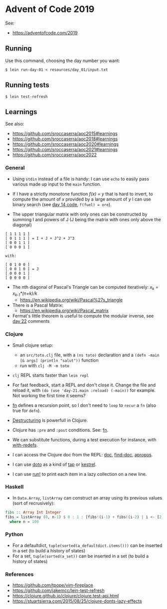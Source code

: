 # Advent of Code 2019

See:

- <https://adventofcode.com/2019>

## Running

Use this command, choosing the day number you want:

    $ lein run-day-01 < resources/day_01/input.txt

## Running tests

    $ lein test-refresh


## Learnings

See also:
- <https://github.com/sroccaserra/aoc2015#learnings>
- <https://github.com/sroccaserra/aoc2018#learnings>
- <https://github.com/sroccaserra/aoc2020#learnings>
- <https://github.com/sroccaserra/aoc2021#learnings>
- <https://github.com/sroccaserra/aoc2022>

### General

- Using `stdin` instead of a file is handy: I can use `echo` to easily pass
  various made up input to the `main` function.

- If I have a strictly monotone function _f(x) = y_ that is hard to invert, to
  compute the amount of _x_ provided by a large amount of _y_ I can use binary
  search (see [day 14 code](src/day_14/Day14.hs), `f(fuel) = ore`).

- The upper triangular matrix with only ones can be constructed by summing I and powers of J (J being the matrix with ones only above the diagonal)

```
[ 1 1 1 1 ]
[ 0 1 1 1 ] = I + J + J^2 + J^3
[ 0 0 1 1 ]
[ 0 0 0 1 ]

with:

[ 0 1 0 0 ]
[ 0 0 1 0 ] = J
[ 0 0 0 1 ]
[ 0 0 0 0 ]
```

- The nth diagonal of Pascal's Triangle can be computed iteratively: _x<sub>k</sub> = x<sub>k-1</sub>*(n+k)/k_
    - <https://en.wikipedia.org/wiki/Pascal%27s_triangle>
- There is a Pascal Matrix:
    - <https://en.wikipedia.org/wiki/Pascal_matrix>
- Fermat's little theorem is useful to compute the modular inverse, see [day 22](src/day_22/main.py) comments

### Clojure

- Small clojure setup:
    - an `src/toto.clj` file, with a `(ns toto)` declaration and a `(defn -main [& args] (println "salut"))` function
    - run with `clj -M -m toto`

- `clj` REPL starts faster than `lein repl`

- For fast feedback, start a REPL and don't close it. Change the file and reload it, with `(do (use 'day-21.main :reload) (-main))` for example. Not working the first time it seems?

- [fn][fn] defines a recursion point, so I don't need to `loop` to `recur` a
  `fn` (also true for `defn`).

- [Destructuring][destruct] is powerfull in Clojure.

- Clojure has `:pre` and `:post` conditions. See: [fn][fn].

- We can substitute functions, during a test execution for instance, with [with-redefs][with-redefs].

- I can access the Clojure doc from the REPL: [doc][doc], [find-doc][find-doc], [apropos][apropos].

- I can use [doto][doto] as a kind of [tap][tap] or [kestrel][kestrel].

- I can use [run!][run!] to print each item in a lazy collection on a new line.

### Haskell

- In `Data.Array`, `listArray` can construct an array using its previous values (sort of recrusively):

```haskell
fibs :: Array Int Integer
fibs = listArray (0, n-1) $ 0 : 1 : [fibs!(i-1) + fibs!(i-2) | i <- [2..n-1]]
  where n = 100
```

### Python

- For a defaultdict, `tuple(sorted(a_defaultdict.items()))` can be inserted in a set (to build a history of states)
- For a set, `tuple(sorted(a_set))` can be inserted in a set (to build a history of states)

### References

- <https://github.com/tpope/vim-fireplace>
- <https://github.com/jakemcc/lein-test-refresh>
- <https://clojure.github.io/clojure/clojure.test-api.html>
- <https://stuartsierra.com/2015/08/25/clojure-donts-lazy-effects>

[fn]: https://clojure.org/reference/special_forms#fn
[destruct]: https://clojure.org/guides/destructuring
[with-redefs]: https://clojuredocs.org/clojure.core/with-redefs
[doc]: https://clojuredocs.org/clojure.repl/doc
[find-doc]: https://clojuredocs.org/clojure.repl/find-doc
[apropos]: https://clojuredocs.org/clojure.repl/apropos
[doto]: https://clojuredocs.org/clojure.core/doto
[tap]: https://ruby-doc.org/core-2.1.5/Object.html#method-i-tap
[kestrel]: https://github.com/raganwald-deprecated/homoiconic/blob/master/2008-10-29/kestrel.markdown#readme
[run!]: https://clojuredocs.org/clojure.core/run!
